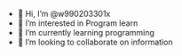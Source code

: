 - 👋 Hi, I’m @w990203301x
- 👀 I’m interested in Program learn
- 🌱 I’m currently learning programming
- 💞️ I’m looking to collaborate on information


<!---
w990203301x/w990203301x is a ✨ special ✨ repository because its `README.md` (this file) appears on your GitHub profile.
You can click the Preview link to take a look at your changes.
--->
